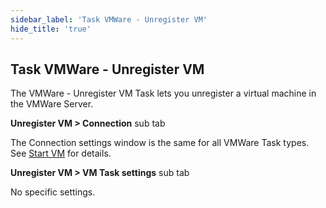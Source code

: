 ```yaml
---
sidebar_label: 'Task VMWare - Unregister VM'
hide_title: 'true'
---
```


## Task VMWare - Unregister VM

The VMWare - Unregister VM Task lets you unregister a virtual machine in the VMWare Server.
 
**Unregister VM > Connection** sub tab

The Connection settings window is the same for all VMWare Task types. See [Start VM](start-vm) for details.
 
**Unregister VM > VM Task settings** sub tab

No specific settings.